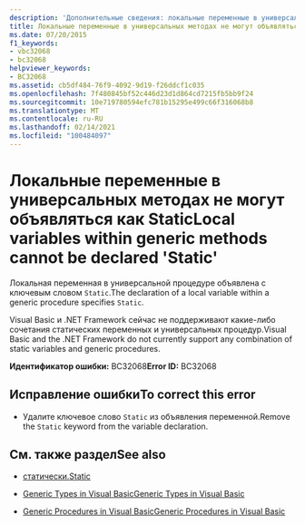 ```yaml
---
description: 'Дополнительные сведения: локальные переменные в универсальных методах не могут объявляться как "static"'
title: Локальные переменные в универсальных методах не могут объявляться как Static
ms.date: 07/20/2015
f1_keywords:
- vbc32068
- bc32068
helpviewer_keywords:
- BC32068
ms.assetid: cb5df484-76f9-4092-9d19-f26ddcf1c035
ms.openlocfilehash: 7f480845bf52c446d23d1d864cd7215fb5bb9f24
ms.sourcegitcommit: 10e719780594efc781b15295e499c66f316068b8
ms.translationtype: MT
ms.contentlocale: ru-RU
ms.lasthandoff: 02/14/2021
ms.locfileid: "100484097"
---
```

# <a name="local-variables-within-generic-methods-cannot-be-declared-static"></a><span data-ttu-id="cd6be-103">Локальные переменные в универсальных методах не могут объявляться как Static</span><span class="sxs-lookup"><span data-stu-id="cd6be-103">Local variables within generic methods cannot be declared 'Static'</span></span>

<span data-ttu-id="cd6be-104">Локальная переменная в универсальной процедуре объявлена с ключевым словом `Static`.</span><span class="sxs-lookup"><span data-stu-id="cd6be-104">The declaration of a local variable within a generic procedure specifies `Static`.</span></span>  
  
 <span data-ttu-id="cd6be-105">Visual Basic и .NET Framework сейчас не поддерживают какие-либо сочетания статических переменных и универсальных процедур.</span><span class="sxs-lookup"><span data-stu-id="cd6be-105">Visual Basic and the .NET Framework do not currently support any combination of static variables and generic procedures.</span></span>  
  
 <span data-ttu-id="cd6be-106">**Идентификатор ошибки:** BC32068</span><span class="sxs-lookup"><span data-stu-id="cd6be-106">**Error ID:** BC32068</span></span>  
  
## <a name="to-correct-this-error"></a><span data-ttu-id="cd6be-107">Исправление ошибки</span><span class="sxs-lookup"><span data-stu-id="cd6be-107">To correct this error</span></span>  
  
- <span data-ttu-id="cd6be-108">Удалите ключевое слово `Static` из объявления переменной.</span><span class="sxs-lookup"><span data-stu-id="cd6be-108">Remove the `Static` keyword from the variable declaration.</span></span>  
  
## <a name="see-also"></a><span data-ttu-id="cd6be-109">См. также раздел</span><span class="sxs-lookup"><span data-stu-id="cd6be-109">See also</span></span>

- [<span data-ttu-id="cd6be-110">статически.</span><span class="sxs-lookup"><span data-stu-id="cd6be-110">Static</span></span>](../language-reference/modifiers/static.md)

- [<span data-ttu-id="cd6be-111">Generic Types in Visual Basic</span><span class="sxs-lookup"><span data-stu-id="cd6be-111">Generic Types in Visual Basic</span></span>](../programming-guide/language-features/data-types/generic-types.md)
- [<span data-ttu-id="cd6be-112">Generic Procedures in Visual Basic</span><span class="sxs-lookup"><span data-stu-id="cd6be-112">Generic Procedures in Visual Basic</span></span>](../programming-guide/language-features/data-types/generic-procedures.md)
